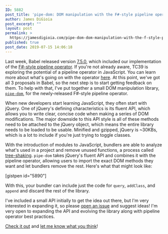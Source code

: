 ```yaml
---
ID: 5882
post_title: 'pipe-dom: DOM manipulation with the F#-style pipeline operator'
author: James DiGioia
post_excerpt: ""
layout: post
permalink: >
  https://jamesdigioia.com/pipe-dom-dom-manipulation-with-the-f-style-pipeline-operator/
published: true
post_date: 2019-07-15 14:06:18
---
```

Last week, Babel released version [7.5.0][babel-75], which included our implementation of the [F#-style pipeline operator][fsharp-pipe]. If you're not already aware, TC39 is exploring the potential of a pipeline operator in JavaScript. You can learn more about what's going on with the operator [here][pipe-status]. At this point, we've got all 3 proposals in Babel, so the next step is to start getting feedback on them. To help with that, I've put together a small DOM manipulation library, [`pipe-dom`][pipe-dom], for the newly-released F#-style pipeline operator.

When new developers start learning JavaScript, they often start with jQuery. One of jQuery's defining characteristics is its fluent API, which allows you to write clear, concise code when making a series of DOM modifications. The major downside to this API style is all of these methods need to be attached to the jQuery object, which means the entire library needs to be loaded to be usable. Minified and gzipped, jQuery is ~30KBs, which is a lot to include if you're just trying to toggle classes.

With the introduction of modules to JavaScript, bundlers are able to analyze what's used in a project and remove unused functions, a process called [tree-shaking][tree-shake]. `pipe-dom` takes jQuery's fluent API and combines it with the pipeline operator, allowing users to import the exact DOM methods they want and let bundlers remove the rest. Here's what that might look like:

[gistpen id="5890"]

With this, your bundler can include just the code for `query`, `addClass`, and `append` and discard the rest of the library.

I've included a small API initially to get the idea out there, but I'm very interested in expanding it, so please [open an issue][new-issue] and suggest ideas! I'm very open to expanding the API and evolving the library along with pipeline operator best practices.

[Check it out][pipe-dom] and [let me know what you think][tweet-at-me]!

[babel-75]: https://babeljs.io/blog/2019/07/03/7.5.0
[fsharp-pipe]: https://github.com/valtech-nyc/proposal-fsharp-pipelines
[pipe-status]: https://babeljs.io/blog/2018/07/19/whats-happening-with-the-pipeline-proposal
[tree-shake]: https://webpack.js.org/guides/tree-shaking/
[pipe-dom]: https://github.com/mAAdhaTTah/pipe-dom
[new-issue]: https://github.com/mAAdhaTTah/pipe-dom/issues/new
[tweet-at-me]: https://twitter.com/JamesDiGioia